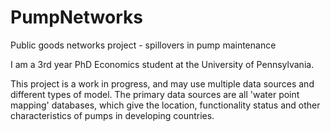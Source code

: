 PumpNetworks
============

Public goods networks project - spillovers in pump maintenance

I am a 3rd year PhD Economics student at the University of Pennsylvania.

This project is a work in progress, and may use multiple data sources and different types of model. The primary data sources are all 'water point mapping' databases, which give the location, functionality status and other characteristics of pumps in developing countries. 
